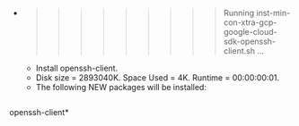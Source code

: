 * >>>>>>>>> Running inst-min-con-xtra-gcp-google-cloud-sdk-openssh-client.sh ...
  * Install openssh-client.
  * Disk size = 2893040K. Space Used = 4K. Runtime = 00:00:00:01.
  * The following NEW packages will be installed:
  ```bash
openssh-client*
  ```

